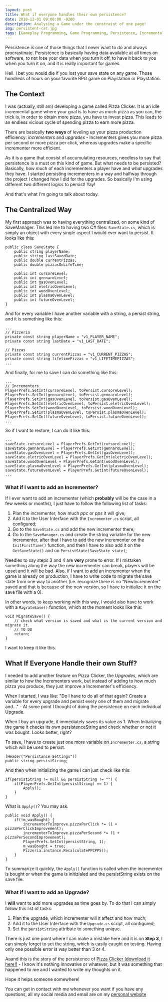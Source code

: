 ```yaml
---
layout: post
title: What if everyone handles their own persistence?
date: 2018-12-01 09:00:00 -0200
description: Analysing a Game under the constraint of one page!
img: persistent-cat.jpg
tags: [Gameplay Programming, Game Programming, Persistence, Incremental Games]
---
```


Persistence is one of those things that I never want to do and always procrastinate. Persistence is basically having data available at all times on software, to not lose your data when you turn it off, to have it back to you when you turn it on, and it is really important for games.

Hell. I bet you would die if you lost your save state on any game. Those hundreds of hours on your favorite RPG game on Playstation or Playstation.

## The Context

I was (actually, still am) developing a game called Pizza Clicker. It is an idle incremental game where your goal is to have as much pizza as you can, the trick is, in order to obtain more pizza, you have to invest pizza. This leads to an endless vicious cycle of spending pizza to earn more pizza.

There are basically **two ways** of leveling up your pizza production efficiency: *incrementers* and *upgrades* - Incrementers gives you more pizza per second or more pizza per click, whereas upgrades make a specific incrementer more efficient.

As it is a game that consist of accumulating resources, needless to say that persistence is a must on this kind of game. But what needs to be persisted? Basically, *how much* of each incrementers a player have and *what* upgrades they have. I started persisting incrementers in a way and halfway through the project I changed how I did for the upgrades. So basically I'm using different two different logics to persist! Yay! 

And that's what I'm going to talk about today.

## The Centralized Way

My first approach was to having everything centralized, on some kind of SaveManager. This led me to having two C# files: `SaveState.cs`, which is simply an object with every single aspect I would ever want to persist. It looks like this:

```
public class SaveState {
	public string playerName;
	public string lastSavedDate;
	public double currentPizzas;
	public double pizzasOnLifeTime;

	public int cursoreLevel;
	public int gennaroLevel;
	public int gasOvenLevel;
	public int eletricOvenLevel;
	public int woodOvenLevel;
	public int plasmaOvenLevel;
	public int futureOvenLevel;	
}
```

And for every variable I have another variable with a string, a persist string, and it is something like this:

```
...
// Pizzeria
private const string playerName = "v1_PLAYER_NAME";
private const string lastDate = "v1_LAST_DATE";

// Pizzas
private const string currentPizzas = "v1_CURRENT_PIZZAS";
private const string lifetimePizzas = "v1_LIFETIMEPIZZAS";
...
````

And finally, for me to save I can do something like this:

```
...
// Incrementers
PlayerPrefs.SetInt(cursoreLevel, toPersist.cursoreLevel);
PlayerPrefs.SetInt(gennaroLevel, toPersist.gennaroLevel);
PlayerPrefs.SetInt(gasOvenLevel, toPersist.gasOvenLevel);
PlayerPrefs.SetInt(eletricOvenLevel, toPersist.eletricOvenLevel);
PlayerPrefs.SetInt(woodOvenLevel, toPersist.woodOvenLevel);
PlayerPrefs.SetInt(plasmaOvenLevel, toPersist.plasmaOvenLevel);
PlayerPrefs.SetInt(futureOvenLevel, toPersist.futureOvenLevel);
...
```

So if I want to restore, I can do it like this:
```
...
saveState.cursoreLevel = PlayerPrefs.GetInt(cursoreLevel);
saveState.gennaroLevel = PlayerPrefs.GetInt(gennaroLevel);
saveState.gasOvenLevel = PlayerPrefs.GetInt(gasOvenLevel);
saveState.eletricOvenLevel = PlayerPrefs.GetInt(eletricOvenLevel);
saveState.woodOvenLevel = PlayerPrefs.GetInt(woodOvenLevel);
saveState.plasmaOvenLevel = PlayerPrefs.GetInt(plasmaOvenLevel);
saveState.futureOvenLevel = PlayerPrefs.GetInt(futureOvenLevel);
...
```

### What if I want to add an Incrementer?

If I ever want to add an incrementer (which **probably** will be the case in a few weeks or months), I just have to follow the following list of tasks:
1. Plan the incrementer, how much *ppc* or *pps* it will give;
2. Add it to the User Interface with the `Incrementer.cs` script, all configured;
3. Go to the `SaveState.cs` and add the new incrementer there;
4. Go to the `SaveManager.cs` and create the string variable for the new incrementer, after that I have to add the new incrementer on the `InitFirstTime()` function, and then I have to also add it on the `GetSaveState()` and on `PersistState(SaveState state)`;

Needles to say steps 3 and 4 are **very** prone to error. If I mistaken something along the way the new incrementer can break, players will be upset and it will be bad. Also, if I want to add an incrementer when the game is already on production, I have to write code to migrate the save state from one way to another (i.e. recognize there is no "NewIncrementer" saved and that is because of the new version, so I have to initialize it on the save file with a 0).

In other words, to keep working with this way, I would also have to work with a `MigrateSave()` function, which at the moment looks like this:

```
void MigrateSave() {
	// check what version is saved and what is the current version and migrate it.
	// TO DO
	return; 
}
```

I want to keep it like this.

## What If Everyone Handle their own Stuff?

I needed to add another feature on Pizza Clicker, the *Upgrades*, which are similar to how the Incrementers work, but instead of adding to how much pizza you produce, they just improve a Incrementer's efficiency.

When I started, I was like: "Do I have to do all of that again? Create a variable for every upgrade and persist every one of them and migrate and..." - At some point I thought of doing the persistence on each individual Upgrade.

When I buy an upgrade, it immediately saves its value as 1. When Initializing the game it checks its own persistenceString and check whether or not it was bought. Looks better, right?

To save, I have to create just one more variable on `Incrementer.cs`, a string which will be used to persist.

```
[Header("Persistance Settings")]
public string persistString;
```

And then when initializing the game I can just check like this:

```
if(persistString != null && persistString != "") {
	if(PlayerPrefs.GetInt(persistString) == 1) {
		Apply();
	}
}
```

What is `Apply()`? You may ask.

```
public void Apply() {
	if(!m_wasBought) {
		incrementerToImprove.pizzaPerClick *= (1 + pizzaPerClickImprovement);
		incrementerToImprove.pizzaPerSecond *= (1 + pizzaPerSecondImprovement);
		PlayerPrefs.SetInt(persistString, 1);
		m_wasBought = true;
		Pizzeria.instance.RecalculatePPCPPS();
	}
}
```

To summarize it quickly, the `Apply()` function is called when the incrementer is bought or when the game is initizialed and the persistString exists on the save file.

### What if I want to add an Upgrade?

I **will** want to add more upgrades as time goes by. To do that I can simply follow this list of tasks:

1. Plan the upgrade, which incrementer will it affect and how much;
2. Add it to the User Interface with the `Upgrade.cs` script, all configured;
3. Set the `persistString` attribute to something unique.

There is just one point where I can make a mistake here and it is on **Step 3**, I can simply forget to set the string, which is easily caught on testing. Having only one possible error is way better than 3 or 4.

Aaand this is the story of the persistence of [Pizza Clicker (download it here!)](http://fourthdimension.studio/pizzaclicker/) - I know it's nothing innovative or whatever, but it was something that happened to me and I wanted to write my thoughts on it.

Hope it helps someone somewhere!

You can get in contact with me whenever you want if you have any questions, all my social media and email are on my [personal website](http://gueepo.me)